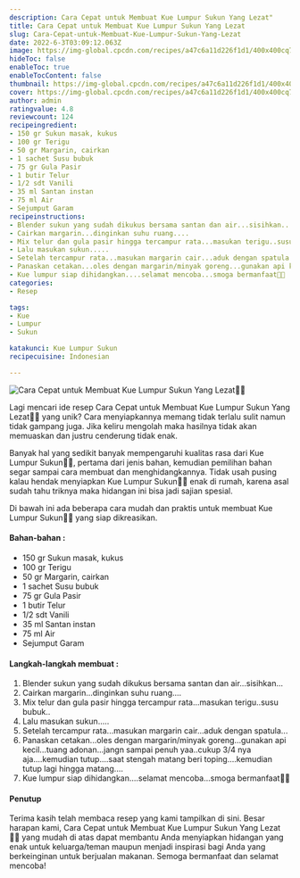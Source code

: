 ```yaml
---
description: Cara Cepat untuk Membuat Kue Lumpur Sukun Yang Lezat"
title: Cara Cepat untuk Membuat Kue Lumpur Sukun Yang Lezat
slug: Cara-Cepat-untuk-Membuat-Kue-Lumpur-Sukun-Yang-Lezat
date: 2022-6-3T03:09:12.063Z
image: https://img-global.cpcdn.com/recipes/a47c6a11d226f1d1/400x400cq70/photo.jpg
hideToc: false
enableToc: true
enableTocContent: false
thumbnail: https://img-global.cpcdn.com/recipes/a47c6a11d226f1d1/400x400cq70/photo.jpg
cover: https://img-global.cpcdn.com/recipes/a47c6a11d226f1d1/400x400cq70/photo.jpg
author: admin
ratingvalue: 4.8
reviewcount: 124
recipeingredient:
- 150 gr Sukun masak, kukus
- 100 gr Terigu
- 50 gr Margarin, cairkan
- 1 sachet Susu bubuk
- 75 gr Gula Pasir
- 1 butir Telur
- 1/2 sdt Vanili
- 35 ml Santan instan
- 75 ml Air
- Sejumput Garam
recipeinstructions:
- Blender sukun yang sudah dikukus bersama santan dan air...sisihkan...
- Cairkan margarin...dinginkan suhu ruang....
- Mix telur dan gula pasir hingga tercampur rata...masukan terigu..susu bubuk..
- Lalu masukan sukun.....
- Setelah tercampur rata...masukan margarin cair...aduk dengan spatula...
- Panaskan cetakan...oles dengan margarin/minyak goreng...gunakan api kecil...tuang adonan...jangn sampai penuh yaa..cukup 3/4 nya aja....kemudian tutup....saat stengah matang beri toping....kemudian tutup lagi hingga matang....
- Kue lumpur siap dihidangkan....selamat mencoba...smoga bermanfaat🙏😘
categories:
- Resep

tags:
- Kue
- Lumpur
- Sukun

katakunci: Kue Lumpur Sukun
recipecuisine: Indonesian

---
```


![Cara Cepat untuk Membuat Kue Lumpur Sukun Yang Lezat👩‍🍳](https://img-global.cpcdn.com/recipes/a47c6a11d226f1d1/400x400cq70/photo.jpg)

Lagi mencari ide resep Cara Cepat untuk Membuat Kue Lumpur Sukun Yang Lezat👩‍🍳 yang unik? Cara menyiapkannya memang tidak terlalu sulit namun tidak gampang juga. Jika keliru mengolah maka hasilnya tidak akan memuaskan dan justru cenderung tidak enak.

Banyak hal yang sedikit banyak mempengaruhi kualitas rasa dari Kue Lumpur Sukun👩‍🍳, pertama dari jenis bahan, kemudian pemilihan bahan segar sampai cara membuat dan menghidangkannya. Tidak usah pusing kalau hendak menyiapkan Kue Lumpur Sukun👩‍🍳 enak di rumah, karena asal sudah tahu triknya maka hidangan ini bisa jadi sajian spesial.

Di bawah ini ada beberapa cara mudah dan praktis untuk membuat Kue Lumpur Sukun👩‍🍳 yang siap dikreasikan.

<!--inarticleads1-->

#### Bahan-bahan :

- 150 gr Sukun masak, kukus
- 100 gr Terigu
- 50 gr Margarin, cairkan
- 1 sachet Susu bubuk
- 75 gr Gula Pasir
- 1 butir Telur
- 1/2 sdt Vanili
- 35 ml Santan instan
- 75 ml Air
- Sejumput Garam

<!--inarticleads2-->

#### Langkah-langkah membuat :

1. Blender sukun yang sudah dikukus bersama santan dan air...sisihkan...
1. Cairkan margarin...dinginkan suhu ruang....
1. Mix telur dan gula pasir hingga tercampur rata...masukan terigu..susu bubuk..
1. Lalu masukan sukun.....
1. Setelah tercampur rata...masukan margarin cair...aduk dengan spatula...
1. Panaskan cetakan...oles dengan margarin/minyak goreng...gunakan api kecil...tuang adonan...jangn sampai penuh yaa..cukup 3/4 nya aja....kemudian tutup....saat stengah matang beri toping....kemudian tutup lagi hingga matang....
1. Kue lumpur siap dihidangkan....selamat mencoba...smoga bermanfaat🙏😘

#### Penutup

Terima kasih telah membaca resep yang kami tampilkan di sini. Besar harapan kami, Cara Cepat untuk Membuat Kue Lumpur Sukun Yang Lezat👩‍🍳 yang mudah di atas dapat membantu Anda menyiapkan hidangan yang enak untuk keluarga/teman maupun menjadi inspirasi bagi Anda yang berkeinginan untuk berjualan makanan. Semoga bermanfaat dan selamat mencoba!
